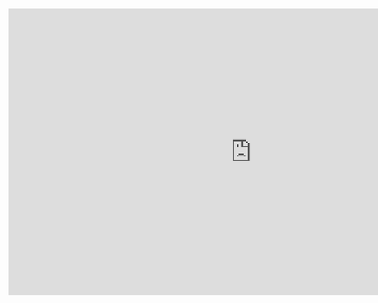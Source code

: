 <br>
<br>

<iframe src="https://docs.google.com/presentation/d/e/2PACX-1vQ1sNEnhirecYZ7RKG72GRNzU2QMe_-_HEpOSLmVxPA-8Qi3t4dUZjO47Qpfc7CkX9iBEr7mD8v-o4s/embed?start=false&loop=false&delayms=3000" frameborder="0" width="960" height="569" allowfullscreen="true" mozallowfullscreen="true" webkitallowfullscreen="true"></iframe>